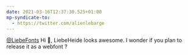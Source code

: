 ```yaml
---
date: 2021-03-16T12:37:30.525+01:00
mp-syndicate-to:
  - https://twitter.com/alienlebarge
---
```

[@LiebeFonts](https://twitter.com/liebefonts/) Hi 👋, LiebeHeide looks awesome. I wonder if you plan to release it as a webfont ?
